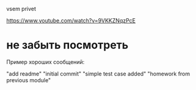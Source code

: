 vsem privet 

https://www.youtube.com/watch?v=9VKKZNqzPcE 

# не забыть посмотреть

Пример хороших сообщений:  

"add readme"
"initial commit"
"simple test case added"
"homework from previous module"